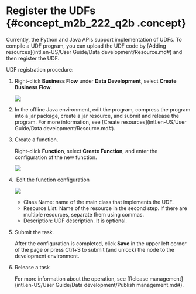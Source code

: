 # Register the UDFs {#concept_m2b_222_q2b .concept}

Currently, the Python and Java APIs support implementation of UDFs. To compile a UDF program, you can upload the UDF code by [Adding resources](intl.en-US/User Guide/Data development/Resource.md#) and then register the UDF.

UDF registration procedure:

1.  Right-click **Business Flow** under **Data Development**, select **Create Business Flow**.

    ![](http://static-aliyun-doc.oss-cn-hangzhou.aliyuncs.com/assets/img/16288/15367334937643_en-US.png)

2.  In the offline Java environment, edit the program, compress the program into a jar package, create a jar resource, and submit and release the program. For more information, see [Create resources](intl.en-US/User Guide/Data development/Resource.md#).
3.  Create a function.

    Right-click **Function**, select **Create Function**, and enter the configuration of the new function.

    ![](http://static-aliyun-doc.oss-cn-hangzhou.aliyuncs.com/assets/img/16307/15367334937936_en-US.png)

4.   Edit the function configuration

    ![](http://static-aliyun-doc.oss-cn-hangzhou.aliyuncs.com/assets/img/16307/15367334937937_en-US.png)

    -   Class Name: name of the main class that implements the UDF.
    -   Resource List: Name of the resource in the second step. If there are multiple resources, separate them using commas.
    -   Description: UDF description. It is optional.
5.  Submit the task.

    After the configuration is completed, click **Save** in the upper left corner of the page or press Ctrl+S to submit \(and unlock\) the node to the development environment.

6.  Release a task

    For more information about the operation, see [Release management](intl.en-US/User Guide/Data development/Publish management.md#).


